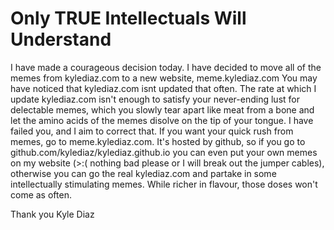 # Only TRUE Intellectuals Will Understand
I have made a courageous decision today. I have decided to move all of the memes from kylediaz.com to a new website, meme.kylediaz.com
You may have noticed that kylediaz.com isnt updated that often. The rate at which I update kylediaz.com isn't enough to satisfy your never-ending lust for delectable memes, which you slowly tear apart like meat from a bone and let the amino acids of the memes disolve on the tip of your tongue. I have failed you, and I aim to correct that.
If you want your quick rush from memes, go to meme.kylediaz.com. It's hosted by github, so if you go to github.com/kylediaz/kylediaz.github.io you can even put your own memes on my website (>:( nothing bad please or I will break out the jumper cables), otherwise you can go the real kylediaz.com and partake in some intellectually stimulating memes. While richer in flavour, those doses won't come as often.

Thank you
Kyle Diaz
